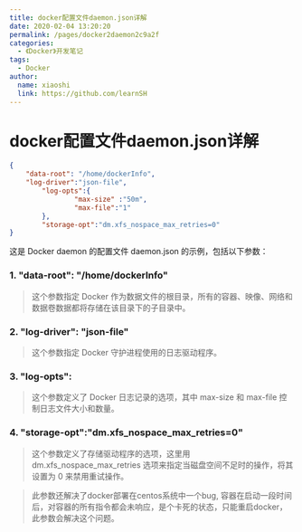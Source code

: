 ```yaml
---
title: docker配置文件daemon.json详解
date: 2020-02-04 13:20:20
permalink: /pages/docker2daemon2c9a2f
categories:
  - 《Docker》开发笔记
tags:
  - Docker
author:
  name: xiaoshi
  link: https://github.com/learnSH
---
```

# docker配置文件daemon.json详解

```json
{
    "data-root": "/home/dockerInfo",
    "log-driver":"json-file",
        "log-opts":{
                "max-size" :"50m",
                "max-file":"1"
        },
        "storage-opt":"dm.xfs_nospace_max_retries=0"
}


```


这是 Docker daemon 的配置文件 daemon.json 的示例，包括以下参数：

### 1. "data-root": "/home/dockerInfo"

> 这个参数指定 Docker 作为数据文件的根目录，所有的容器、映像、网络和数据卷数据都将存储在该目录下的子目录中。

### 2. "log-driver": "json-file"

> 这个参数指定 Docker 守护进程使用的日志驱动程序。

### 3. "log-opts": 

>   这个参数定义了 Docker 日志记录的选项，其中 max-size 和 max-file 控制日志文件大小和数量。

### 4. "storage-opt":"dm.xfs_nospace_max_retries=0"

>   这个参数定义了存储驱动程序的选项，这里用 dm.xfs_nospace_max_retries 选项来指定当磁盘空间不足时的操作，将其设置为 0 来禁用重试操作。<br>

>   此参数还解决了docker部署在centos系统中一个bug, 容器在启动一段时间后，对容器的所有指令都会未响应，是个卡死的状态，只能重启docker，此参数会解决这个问题。
